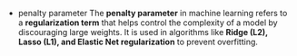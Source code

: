 - penalty parameter
The **penalty parameter** in machine learning refers to a **regularization term** that helps control the complexity of a model by discouraging large weights. It is used in algorithms like **Ridge (L2), Lasso (L1), and Elastic Net regularization** to prevent overfitting.
